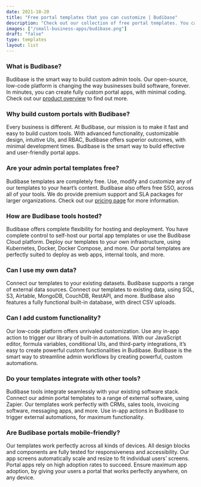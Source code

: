 ```yaml
---
date: 2021-10-20
title: "Free portal templates that you can customize | Budibase"
description: "Check out our collection of free portal templates. You can customize for free and self-host on your own infrastructure or let Budibase manage everything for you."
images: ["/small-business-apps/budibase.png"]
draft: "false"
type: templates
layout: list
---
```


### What is Budibase?
Budibase is the smart way to build custom admin tools. Our open-source, low-code platform is changing the way businesses build software, forever. In minutes, you can create fully custom portal apps, with minimal coding. Check out our [product overview](/product) to find out more.

### Why build custom portals with Budibase?
Every business is different. At Budibase, our mission is to make it fast and easy to build custom tools. With advanced functionality, customizable design, intuitive UIs, and RBAC, Budibase offers superior outcomes, with minimal development times. Budibase is the smart way to build effective and user-friendly portal apps.

### Are your admin portal templates free?
Budibase templates are completely free. Use, modify and customize any of our templates to your heart’s content. Budibase also offers free SSO, across all of your tools. We do provide premium support and SLA packages for larger organizations. Check out our [pricing page](/pricing) for more information.

### How are Budibase tools hosted?
Budibase offers complete flexibility for hosting and deployment. You have complete control to self-host our portal app templates or use the Budibase Cloud platform. Deploy our templates to your own infrastructure, using Kubernetes, Docker, Docker Compose, and more. Our portal templates are perfectly suited to deploy as web apps, internal tools, and more.

### Can I use my own data?
Connect our templates to your existing datasets. Budibase supports a range of external data sources. Connect our templates to existing data, using SQL, S3, Airtable, MongoDB, CouchDB, RestAPI, and more. Budibase also features a fully functional built-in database, with direct CSV uploads. 

### Can I add custom functionality?
Our low-code platform offers unrivaled customization. Use any in-app action to trigger our library of built-in automations. With our JavaScript editor, formula variables, conditional UIs, and third-party integrations, it’s easy to create powerful custom functionalities in Budibase. Budibase is the smart way to streamline admin workflows by creating powerful, custom automations.

### Do your templates integrate with other tools?
Budibase tools integrate seamlessly with your existing software stack. Connect our admin portal templates to a range of external software, using Zapier. Our templates work perfectly with CRMs, sales tools, invoicing software, messaging apps, and more. Use in-app actions in Budibase to trigger external automations, for maximum functionality.

### Are Budibase portals mobile-friendly?
Our templates work perfectly across all kinds of devices. All design blocks and components are fully tested for responsiveness and accessibility. Our app screens automatically scale and resize to fit individual users’ screens. Portal apps rely on high adoption rates to succeed. Ensure maximum app adoption, by giving your users a portal that works perfectly anywhere, on any device.
